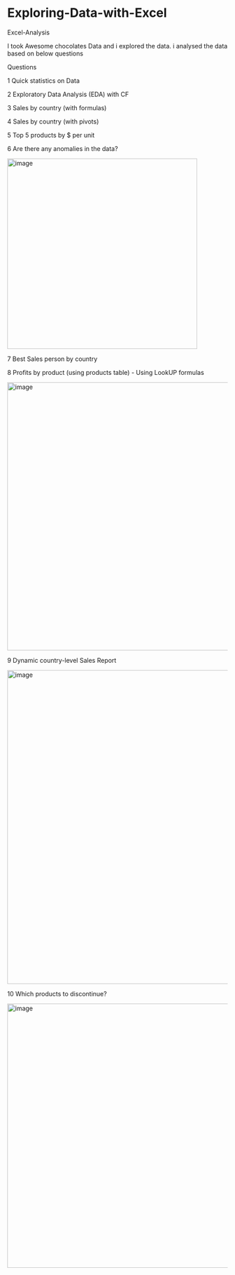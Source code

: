 # Exploring-Data-with-Excel
Excel-Analysis

I took Awesome chocolates Data and i explored the data.
i analysed the data based on below questions

Questions	

1	Quick statistics on Data

2	Exploratory Data Analysis (EDA) with CF

3	Sales by country (with formulas)

4	Sales by country (with pivots)

5	Top 5 products by $ per unit

6	Are there any anomalies in the data?

<img width="434" alt="image" src="https://user-images.githubusercontent.com/119513176/208685219-787edcd6-d263-426c-9241-16f88cb8ec83.png">


7	Best Sales person by country

8	Profits by product (using products table) - Using LookUP formulas


<img width="611" alt="image" src="https://user-images.githubusercontent.com/119513176/208685134-7f3a3921-a0f7-4a45-a6b1-d28c226a76e4.png">


9	Dynamic country-level Sales Report


<img width="715" alt="image" src="https://user-images.githubusercontent.com/119513176/208685041-4a1e31c1-873a-4729-a688-6514ccdd2f7c.png">


10	Which products to discontinue?


<img width="602" alt="image" src="https://user-images.githubusercontent.com/119513176/208684954-b3a35ffc-5687-4027-8e09-182dbdd5d83c.png">

